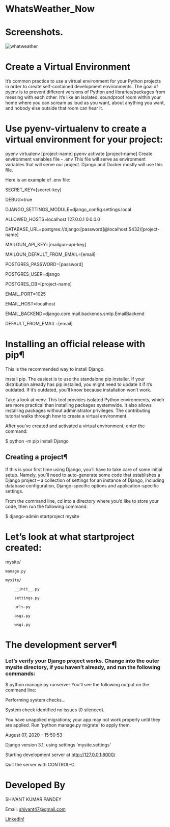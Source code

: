 # WhatsWeather_Now

# Screenshots.
![whatweather](https://user-images.githubusercontent.com/50301680/89639854-fe062e00-d8cb-11ea-9d2f-055896225783.png)








# Create a Virtual Environment
It’s common practice to use a virtual environment for your Python projects in order to create self-contained development environments. The goal of pyenv is to prevent different versions of Python and libraries/packages from messing with each other. It’s like an isolated, soundproof room within your home where you can scream as loud as you want, about anything you want, and nobody else outside that room can hear it.

# Use pyenv-virtualenv to create a virtual environment for your project:

pyenv virtualenv [project-name]
pyenv activate [project-name]
Create environment variables file - .env
This file will serve as environment variables that will serve our project. Django and Docker mostly will use this file.

Here is an example of .env file:

SECRET_KEY=[secret-key]

DEBUG=true

DJANGO_SETTINGS_MODULE=django_config.settings.local

ALLOWED_HOSTS=localhost 127.0.0.1 0.0.0.0

DATABASE_URL=postgres://django:[password]@localhost:5432/[project-name]


MAILGUN_API_KEY=[mailgun-api-key]

MAILGUN_DEFAULT_FROM_EMAIL=[email]

POSTGRES_PASSWORD=[password]

POSTGRES_USER=django

POSTGRES_DB=[project-name]

EMAIL_PORT=1025

EMAIL_HOST=localhost

EMAIL_BACKEND=django.core.mail.backends.smtp.EmailBackend

DEFAULT_FROM_EMAIL=[email]



# Installing an official release with pip¶
This is the recommended way to install Django.

Install pip. The easiest is to use the standalone pip installer. If your distribution already has pip installed, you might need to update it if it’s outdated. If it’s outdated, you’ll know because installation won’t work.

Take a look at venv. This tool provides isolated Python environments, which are more practical than installing packages systemwide. It also allows installing packages without administrator privileges. The contributing tutorial walks through how to create a virtual environment.

After you’ve created and activated a virtual environment, enter the command:

$ python -m pip install Django


## Creating a project¶
If this is your first time using Django, you’ll have to take care of some initial setup. Namely, you’ll need to auto-generate some code that establishes a Django project – a collection of settings for an instance of Django, including database configuration, Django-specific options and application-specific settings.

From the command line, cd into a directory where you’d like to store your code, then run the following command:

$ django-admin startproject mysite




#  Let’s look at what startproject created:

mysite/

    manage.py
    
    mysite/
    
        __init__.py
        
        settings.py
        
        urls.py
        
        asgi.py
        
        wsgi.py
        
        
        
        
# The development server¶
### Let’s verify your Django project works. Change into the outer mysite directory, if you haven’t already, and run the following commands:


$ python manage.py runserver
You’ll see the following output on the command line:

Performing system checks...

System check identified no issues (0 silenced).

You have unapplied migrations; your app may not work properly until they are applied.
Run 'python manage.py migrate' to apply them.

August 07, 2020 - 15:50:53

Django version 3.1, using settings 'mysite.settings'

Starting development server at http://127.0.0.1:8000/

Quit the server with CONTROL-C.






# Developed By  

SHIVANT KUMAR PANDEY

Email: shivant47@gmail.com

[LinkedIn!](https://www.linkedin.com/in/shivant-kumar-pandey-6469a1164/)


























